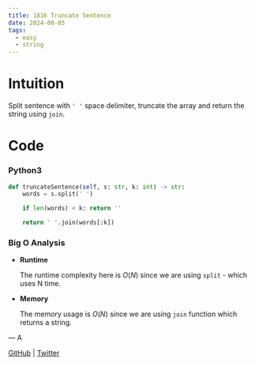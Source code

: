 ```yaml
---
title: 1816 Truncate Sentence
date: 2024-08-05
tags:
  - easy
  - string
---
```


# Intuition

Split sentence with `' '` space delimiter, truncate the array and return the string using `join`.

# Code

### Python3

```python
def truncateSentence(self, s: str, k: int) -> str:
    words = s.split(' ')

    if len(words) < k: return ''

    return ' '.join(words[:k])
```

### Big O Analysis

- **Runtime**

  The runtime complexity here is $O(N)$ since we are using `split` - which uses N time.

- **Memory**

  The memory usage is $O(N)$ since we are using `join` function which returns a string.

— A

[GitHub](https://github.com/athkdev) | [Twitter](https://twitter.com/athkdev)
